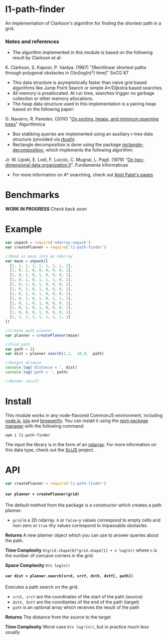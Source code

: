l1-path-finder
==============
An implementation of Clarkson's algorithm for finding the shortest path in a grid.


### Notes and references

* The algorithm implemented in this module is based on the following result by Clarkson et al:

K. Clarkson, S. Kapoor, P. Vaidya. (1987) "[Rectilinear shortest paths through polygonal obstacles in O(n(log(n)²) time]" SoCG 87

* This data structure is asymptotically faster than naive grid based algorithms like Jump Point Search or simple A*/Dijkstra based searches.
* All memory is preallocated.  At run time, searches trigger no garbage collection or other memory allocations.
* The heap data structure used in this implementation is a pairing heap based on the following paper:

G. Navarro, R. Paredes. (2010) "[On sorting, heaps, and minimum spanning trees](http://citeseerx.ist.psu.edu/viewdoc/summary?doi=10.1.1.218.3241)" Algorithmica

* Box stabbing queries are implemented using an auxiliary r-tree data structure (provided via [rbush](https://github.com/mourner/rbush)).
* Rectangle decomposition is done using the package [rectangle-decomposition](https://github.com/mikolalysenko/rectangle-decomposition), which implements the following algorithm:

Jr. W. Lipski, E. Lodi, F. Luccio, C. Mugnai, L. Pagli. (1979) "[On two-dimensional data organization II](http://www.researchgate.net/publication/266755653_On_two-dimensional_data_organization._II)". Fundamenta Informaticae

* For more information on A* searching, check out [Amit Patel's pages](http://theory.stanford.edu/~amitp/GameProgramming/)

# Benchmarks

**WORK IN PROGRESS** Check back soon

# Example

```javascript
var unpack = require('ndarray-unpack')
var createPlanner = require('l1-path-finder')

//Read in maze into an ndarray
var maze = unpack([
  [1, 1, 1, 1, 1, 1, 1, 1, 1],
  [1, 0, 1, 0, 0, 0, 0, 0, 1],
  [1, 0, 1, 0, 1, 0, 0, 0, 1],
  [1, 0, 1, 0, 1, 1, 1, 0, 1],
  [1, 0, 1, 0, 1, 0, 0, 0, 1],
  [1, 0, 1, 0, 1, 0, 0, 0, 1],
  [1, 0, 1, 0, 1, 0, 0, 0, 1],
  [1, 0, 1, 0, 1, 0, 1, 1, 1],
  [1, 0, 1, 0, 1, 0, 0, 0, 1],
  [1, 0, 1, 0, 1, 0, 0, 0, 1],
  [1, 0, 0, 0, 1, 0, 0, 0, 1],
  [1, 1, 1, 1, 1, 1, 1, 1, 1]
])

//Create path planner
var planner = createPlanner(maze)

//Find path
var path = []
var dist = planner.search(1,1,  10,8,  path)

//Output ditance
console.log('distance = ', dist)
console.log('path = ', path)

//Render result
```

# Install
This module works in any node-flavored CommonJS environment, including [node.js](https://nodejs.org/), [iojs](https://iojs.org/en/index.html) and [browserify](http://browserify.org/).  You can install it using the [npm package manager](https://docs.npmjs.com/) with the following command:

```
npm i l1-path-finder
```

The input the library is in the form of an [ndarray](https://github.com/scijs/ndarray).  For more information on this data type, check out the [SciJS](https://scijs.net) project.

# API

```javascript
var createPlanner = require('l1-path-finder')
```

#### `var planner = createPlanner(grid)`
The default method from the package is a constructor which creates a path planner.

* `grid` is a 2D ndarray.  `0` or `false`-y values correspond to empty cells and non-zero or `true`-thy values correspond to impassable obstacles

**Returns** A new planner object which you can use to answer queries about the path.

**Time Complexity** `O(grid.shape[0]*grid.shape[1] + n log(n))` where `n` is the number of concave corners in the grid.

**Space Complexity** `O(n log(n))`

#### `var dist = planner.search(srcX, srcY, dstX, dstY[, path])`
Executes a path search on the grid.

* `srcX, srcY` are the coordinates of the start of the path (source)
* `dstX, dstY` are the coordiantes of the end of the path (target)
* `path` is an optional array which receives the result of the path

**Returns** The distance from the source to the target

**Time Complexity** Worst case `O(n log²(n))`, but in practice much less usually
